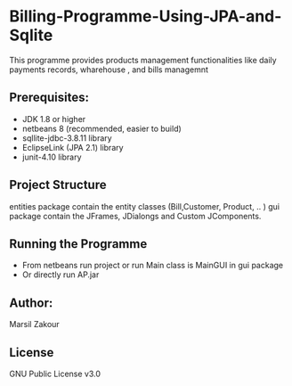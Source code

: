 # Billing-Programme-Using-JPA-and-Sqlite
This programme provides products management functionalities like daily payments records, wharehouse , and bills managemnt
## Prerequisites:
* JDK 1.8 or higher
* netbeans 8 (recommended, easier to build)
* sqllite-jdbc-3.8.11 library
* EclipseLink (JPA 2.1) library
* junit-4.10 library
## Project Structure
entities package contain the entity classes (Bill,Customer, Product, .. )
gui package contain the JFrames, JDialongs and Custom JComponents.
## Running the Programme
* From netbeans run project or run Main class is MainGUI in gui package
* Or directly run AP.jar
## Author:
Marsil Zakour

## License
GNU Public License v3.0
